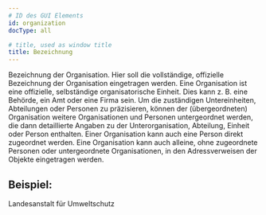 ```yaml
---
# ID des GUI Elements
id: organization
docType: all

# title, used as window title
title: Bezeichnung
---
```


Bezeichnung der Organisation. Hier soll die vollständige, offizielle Bezeichnung der Organisation eingetragen werden. Eine Organisation ist eine offizielle, selbständige organisatorische Einheit. Dies kann z. B. eine Behörde, ein Amt oder eine Firma sein. Um die zuständigen Untereinheiten, Abteilungen oder Personen zu präzisieren, können der (übergeordneten) Organisation weitere Organisationen und Personen untergeordnet werden, die dann detaillierte Angaben zu der Unterorganisation, Abteilung, Einheit oder Person enthalten. Einer Organisation kann auch eine Person direkt zugeordnet werden. Eine Organisation kann auch alleine, ohne zugeordnete Personen oder untergeordnete Organisationen, in den Adressverweisen der Objekte eingetragen werden.

## Beispiel:

Landesanstalt für Umweltschutz
